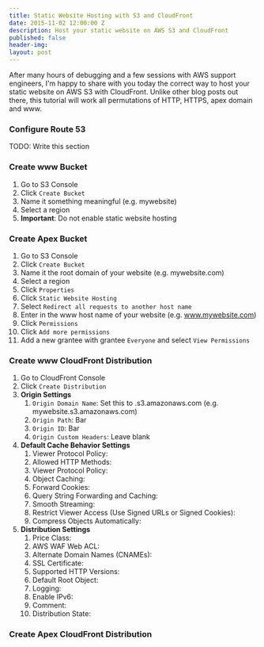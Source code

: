 ```yaml
---
title: Static Website Hosting with S3 and CloudFront
date: 2015-11-02 12:00:00 Z
description: Host your static website on AWS S3 and CloudFront
published: false
header-img: 
layout: post
---
```


After many hours of debugging and a few sessions with AWS support engineers, I'm happy to share with you today 
the correct way to host your static website on AWS S3 with CloudFront. Unlike other blog posts out there, this tutorial
will work all permutations of HTTP, HTTPS, apex domain and www. 

### Configure Route 53

TODO: Write this section

### Create www Bucket

1. Go to S3 Console
2. Click `Create Bucket`
3. Name it something meaningful (e.g. mywebsite)
4. Select a region
5. **Important**: Do not enable static website hosting 

### Create Apex Bucket

1. Go to S3 Console
2. Click `Create Bucket`
3. Name it the root domain of your website (e.g. mywebsite.com)
4. Select a region
5. Click `Properties`
6. Click `Static Website Hosting`
7. Select `Redirect all requests to another host name`
8. Enter in the www host name of your website (e.g. www.mywebsite.com)
9. Click `Permissions` 
10. Click `Add more permissions`
11. Add a new grantee with grantee `Everyone` and select `View Permissions`

### Create www CloudFront Distribution

1. Go to CloudFront Console
2. Click `Create Distribution`
3. **Origin Settings**
    1. `Origin Domain Name`: Set this to <bucket-name>.s3.amazonaws.com (e.g. mywebsite.s3.amazonaws.com)
    2. `Origin Path`: Bar
    3. `Origin ID`: Bar
    <!--4. `Restrict Bucket Access`: No-->
    4. `Origin Custom Headers`: Leave blank
4. **Default Cache Behavior Settings**
    1. Viewer Protocol Policy:
    2. Allowed HTTP Methods: 
    3. Viewer Protocol Policy:
    4. Object Caching: 
    5. Forward Cookies: 
    6. Query String Forwarding and Caching: 
    7. Smooth Streaming: 
    8. Restrict Viewer Access (Use Signed URLs or Signed Cookies): 
    9. Compress Objects Automatically: 
5. **Distribution Settings**
    1. Price Class: 
    2. AWS WAF Web ACL: 
    3. Alternate Domain Names (CNAMEs):
    4. SSL Certificate: 
    5. Supported HTTP Versions: 
    6. Default Root Object: 
    7. Logging: 
    8. Enable IPv6: 
    9. Comment: 
    10. Distribution State: 



### Create Apex CloudFront Distribution




